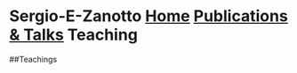 # Sergio-E-Zanotto [Home](Sergio-E-Zanotto.github.io)        [Publications & Talks](Sergio-E-Zanotto.github.io/PubTalk.md)       Teaching


##Teachings
